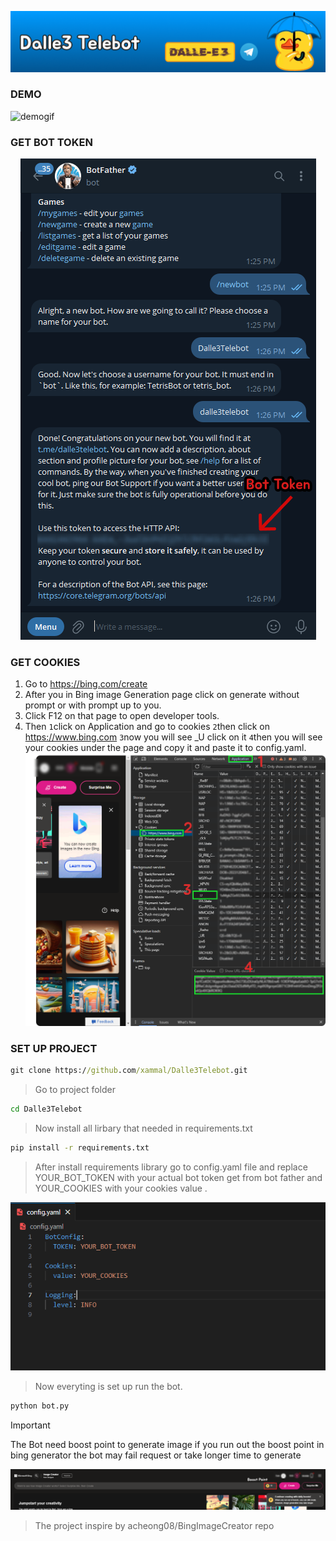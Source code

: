 ![NavImage](./assets/nav.png)

### DEMO

![demogif](https://telegra.ph/file/1974af646acc40621aac7.gif)

### GET BOT TOKEN
<div style="text-align:center">
    <img src="./assets/bot_token.png" alt = "get_bot_token">
</div>

### GET COOKIES
1. Go to https://bing.com/create
2. After you in Bing image Generation page click on generate without prompt or with prompt up to you.
3. Click F12 on that page to open developer tools.
4. Then `1`click on Application and go to cookies `2`then click on https://www.bing.com `3`now you will see _U click on it `4`then you will see your cookies under the page and copy it and paste it to config.yaml.
![Developer Tools](./assets/step_to_get_cookies.png)

### SET UP PROJECT
```cmd
git clone https://github.com/xammal/Dalle3Telebot.git
```
>Go to project folder
```cmd
cd Dalle3Telebot
```
>Now install all lirbary that needed in requirements.txt
```cmd
pip install -r requirements.txt
```
>After install requirements library go to config.yaml file and replace YOUR_BOT_TOKEN with your actual bot token get from bot father and YOUR_COOKIES with your cookies value .<br>

![Config.yaml](./assets/config.png)

>Now everyting is set up run the bot.
```cmd
python bot.py
```

> [!IMPORTANT]
> The Bot need boost point to generate image if you run out the boost point in bing generator the bot may fail request or take longer time to generate

![boostpoint](./assets/boost_point.png)

>The project inspire by acheong08/BingImageCreator repo
